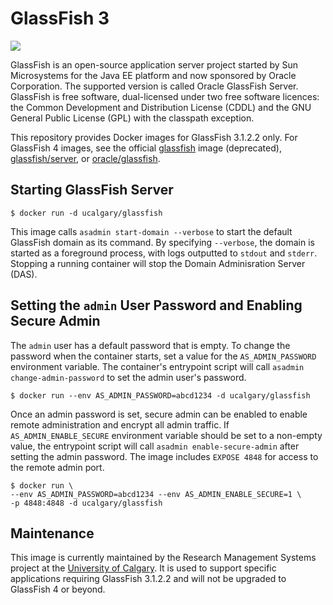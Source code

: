 # GlassFish 3

[![](https://images.microbadger.com/badges/image/ucalgary/glassfish:3.1.2.2.svg)](https://microbadger.com/images/ucalgary/glassfish:3.1.2.2)

GlassFish is an open-source application server project started by Sun Microsystems for the Java EE platform and now sponsored by Oracle Corporation. The supported version is called Oracle GlassFish Server. GlassFish is free software, dual-licensed under two free software licences: the Common Development and Distribution License (CDDL) and the GNU General Public License (GPL) with the classpath exception.

This repository provides Docker images for GlassFish 3.1.2.2 only. For GlassFish 4 images, see the official [glassfish](https://hub.docker.com/_/glassfish/) image (deprecated), [glassfish/server](https://hub.docker.com/r/glassfish/server/), or [oracle/glassfish](https://hub.docker.com/r/oracle/glassfish/).

## Starting GlassFish Server

```
$ docker run -d ucalgary/glassfish
```

This image calls `asadmin start-domain --verbose` to start the default GlassFish domain as its command. By specifying `--verbose`, the domain is started as a foreground process, with logs outputted to `stdout` and `stderr`. Stopping a running container will stop the Domain Adminisration Server (DAS).

## Setting the `admin` User Password and Enabling Secure Admin

The `admin` user has a default password that is empty. To change the password when the container starts, set a value for the `AS_ADMIN_PASSWORD` environment variable. The container's entrypoint script will call `asadmin change-admin-password` to set the admin user's password.

```
$ docker run --env AS_ADMIN_PASSWORD=abcd1234 -d ucalgary/glassfish
```

Once an admin password is set, secure admin can be enabled to enable remote administration and encrypt all admin traffic. If `AS_ADMIN_ENABLE_SECURE` environment variable should be set to a non-empty value, the entrypoint script will call `asadmin enable-secure-admin` after setting the admin password. The image includes `EXPOSE 4848` for access to the remote admin port.

```
$ docker run \
--env AS_ADMIN_PASSWORD=abcd1234 --env AS_ADMIN_ENABLE_SECURE=1 \
-p 4848:4848 -d ucalgary/glassfish
```

## Maintenance

This image is currently maintained by the Research Management Systems project at the [University of Calgary](http://www.ucalgary.ca/). It is used to support specific applications requiring GlassFish 3.1.2.2 and will not be upgraded to GlassFish 4 or beyond.
